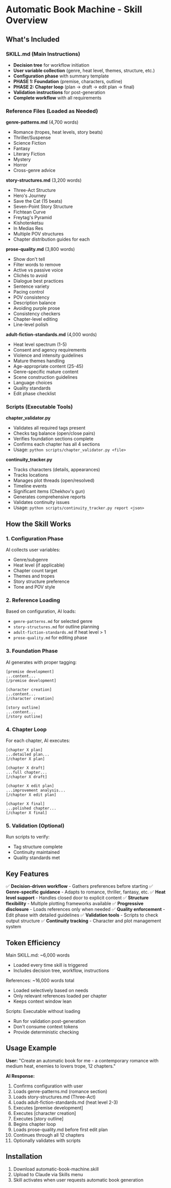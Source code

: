 # Automatic Book Machine - Skill Overview

## What's Included

### SKILL.md (Main Instructions)
- **Decision tree** for workflow initiation
- **User variable collection** (genre, heat level, themes, structure, etc.)
- **Configuration phase** with summary template
- **PHASE 1: Foundation** (premise, characters, outline)
- **PHASE 2: Chapter loop** (plan → draft → edit plan → final)
- **Validation instructions** for post-generation
- **Complete workflow** with all requirements

### Reference Files (Loaded as Needed)

**genre-patterns.md** (4,700 words)
- Romance (tropes, heat levels, story beats)
- Thriller/Suspense
- Science Fiction
- Fantasy
- Literary Fiction
- Mystery
- Horror
- Cross-genre advice

**story-structures.md** (3,200 words)
- Three-Act Structure
- Hero's Journey
- Save the Cat (15 beats)
- Seven-Point Story Structure
- Fichtean Curve
- Freytag's Pyramid
- Kishotenketsu
- In Medias Res
- Multiple POV structures
- Chapter distribution guides for each

**prose-quality.md** (3,800 words)
- Show don't tell
- Filter words to remove
- Active vs passive voice
- Clichés to avoid
- Dialogue best practices
- Sentence variety
- Pacing control
- POV consistency
- Description balance
- Avoiding purple prose
- Consistency checkers
- Chapter-level editing
- Line-level polish

**adult-fiction-standards.md** (4,000 words)
- Heat level spectrum (1-5)
- Consent and agency requirements
- Violence and intensity guidelines
- Mature themes handling
- Age-appropriate content (25-45)
- Genre-specific mature content
- Scene construction guidelines
- Language choices
- Quality standards
- Edit phase checklist

### Scripts (Executable Tools)

**chapter_validator.py**
- Validates all required tags present
- Checks tag balance (open/close pairs)
- Verifies foundation sections complete
- Confirms each chapter has all 4 sections
- Usage: `python scripts/chapter_validator.py <file>`

**continuity_tracker.py**
- Tracks characters (details, appearances)
- Tracks locations
- Manages plot threads (open/resolved)
- Timeline events
- Significant items (Chekhov's gun)
- Generates comprehensive reports
- Validates continuity issues
- Usage: `python scripts/continuity_tracker.py report <json>`

## How the Skill Works

### 1. Configuration Phase
AI collects user variables:
- Genre/subgenre
- Heat level (if applicable)
- Chapter count target
- Themes and tropes
- Story structure preference
- Tone and POV style

### 2. Reference Loading
Based on configuration, AI loads:
- `genre-patterns.md` for selected genre
- `story-structures.md` for outline planning
- `adult-fiction-standards.md` if heat level > 1
- `prose-quality.md` for editing phase

### 3. Foundation Phase
AI generates with proper tagging:
```
[premise development]
...content...
[/premise development]

[character creation]
...content...
[/character creation]

[story outline]
...content...
[/story outline]
```

### 4. Chapter Loop
For each chapter, AI executes:
```
[chapter X plan]
...detailed plan...
[/chapter X plan]

[chapter X draft]
...full chapter...
[/chapter X draft]

[chapter X edit plan]
...improvement analysis...
[/chapter X edit plan]

[chapter X final]
...polished chapter...
[/chapter X final]
```

### 5. Validation (Optional)
Run scripts to verify:
- Tag structure complete
- Continuity maintained
- Quality standards met

## Key Features

✅ **Decision-driven workflow** - Gathers preferences before starting
✅ **Genre-specific guidance** - Adapts to romance, thriller, fantasy, etc.
✅ **Heat level support** - Handles closed door to explicit content
✅ **Structure flexibility** - Multiple plotting frameworks available
✅ **Progressive disclosure** - Loads references only when needed
✅ **Quality enforcement** - Edit phase with detailed guidelines
✅ **Validation tools** - Scripts to check output structure
✅ **Continuity tracking** - Character and plot management system

## Token Efficiency

Main SKILL.md: ~6,000 words
- Loaded every time skill is triggered
- Includes decision tree, workflow, instructions

References: ~16,000 words total
- Loaded selectively based on needs
- Only relevant references loaded per chapter
- Keeps context window lean

Scripts: Executable without loading
- Run for validation post-generation
- Don't consume context tokens
- Provide deterministic checking

## Usage Example

**User:** "Create an automatic book for me - a contemporary romance with medium heat, enemies to lovers trope, 12 chapters."

**AI Response:**
1. Confirms configuration with user
2. Loads genre-patterns.md (romance section)
3. Loads story-structures.md (Three-Act)
4. Loads adult-fiction-standards.md (heat level 2-3)
5. Executes [premise development]
6. Executes [character creation]
7. Executes [story outline]
8. Begins chapter loop
9. Loads prose-quality.md before first edit plan
10. Continues through all 12 chapters
11. Optionally validates with scripts

## Installation

1. Download automatic-book-machine.skill
2. Upload to Claude via Skills menu
3. Skill activates when user requests automatic book generation
